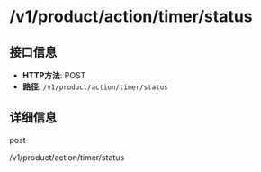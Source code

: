 # /v1/product/action/timer/status

## 接口信息

- **HTTP方法**: POST
- **路径**: `/v1/product/action/timer/status`

## 详细信息

post

/v1/product/action/timer/status
